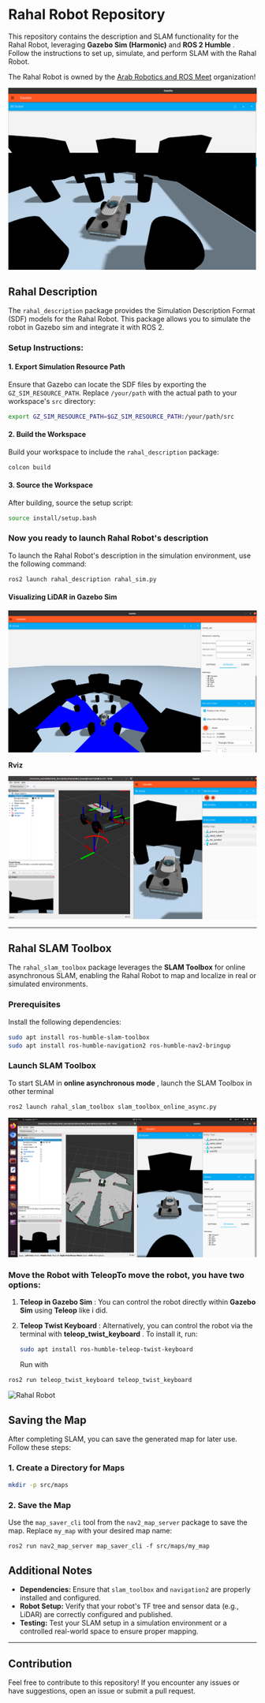 # Rahal Robot Repository

This repository contains the description and SLAM functionality for the Rahal Robot, leveraging **Gazebo Sim (Harmonic)** and  **ROS 2 Humble** . Follow the instructions to set up, simulate, and perform SLAM with the Rahal Robot.

The Rahal Robot is owned by the [Arab Robotics and ROS Meet](https://github.com/arab-meet) organization!

![rahal sim](images/rahal_gazebo.png)

## Rahal Description

The `rahal_description` package provides the Simulation Description Format (SDF) models for the Rahal Robot. This package allows you to simulate the robot in Gazebo sim and integrate it with ROS 2.

### Setup Instructions:

#### 1. Export Simulation Resource Path

Ensure that Gazebo can locate the SDF files by exporting the `GZ_SIM_RESOURCE_PATH`. Replace `/your/path` with the actual path to your workspace's `src` directory:

```bash
export GZ_SIM_RESOURCE_PATH=$GZ_SIM_RESOURCE_PATH:/your/path/src
```

#### 2. Build the Workspace

Build your workspace to include the `rahal_description` package:

```bash
colcon build
```

#### 3. Source the Workspace

After building, source the setup script:

```bash
source install/setup.bash
```

### Now you ready to launch Rahal Robot's description

To launch the Rahal Robot's description in the simulation environment, use the following command:

```bash
ros2 launch rahal_description rahal_sim.py
```

#### Visualizing LiDAR in Gazebo Sim

![lidar_vis](images/rahal_lidar.png)

**Rviz**

![rviz](images/rahal_rviz.png)

---

## Rahal SLAM Toolbox

The `rahal_slam_toolbox` package leverages the **SLAM Toolbox** for online asynchronous SLAM, enabling the Rahal Robot to map and localize in real or simulated environments.

### Prerequisites

Install the following dependencies:

```bash
sudo apt install ros-humble-slam-toolbox
sudo apt install ros-humble-navigation2 ros-humble-nav2-bringup
```

### Launch SLAM Toolbox

To start SLAM in  **online asynchronous mode** , launch the SLAM Toolbox in other terminal

```bash
ros2 launch rahal_slam_toolbox slam_toolbox_online_async.py
```

![Rahal Robot](images/rahal_map.png)

### Move the Robot with TeleopTo move the robot, you have two options:

1. **Teleop in Gazebo Sim** :
   You can control the robot directly within **Gazebo Sim** using **Teleop** like i did.
2. **Teleop Twist Keyboard** :
   Alternatively, you can control the robot via the terminal with  **teleop_twist_keyboard** . To install it, run:

   ```bash
   sudo apt install ros-humble-teleop-twist-keyboard
   ```

   Run with

```bash
ros2 run teleop_twist_keyboard teleop_twist_keyboard
```

![Rahal Robot](images/rahal.gif)


## Saving the Map

After completing SLAM, you can save the generated map for later use. Follow these steps:

### 1. Create a Directory for Maps

```bash
mkdir -p src/maps
```


### 2. Save the Map

Use the `map_saver_cli` tool from the `nav2_map_server` package to save the map. Replace `my_map` with your desired map name:

```
ros2 run nav2_map_server map_saver_cli -f src/maps/my_map
```


## Additional Notes

* **Dependencies:** Ensure that `slam_toolbox` and `navigation2` are properly installed and configured.
* **Robot Setup:** Verify that your robot's TF tree and sensor data (e.g., LiDAR) are correctly configured and published.
* **Testing:** Test your SLAM setup in a simulation environment or a controlled real-world space to ensure proper mapping.

---

## Contribution

Feel free to contribute to this repository! If you encounter any issues or have suggestions, open an issue or submit a pull request.
